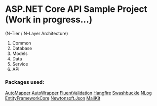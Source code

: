 
# ASP.NET Core API Sample Project (Work in progress...)
(N-Tier / N-Layer Architecture)

 1. Common
 2. Database
 3. Models
 4. Data
 5. Service
 6. API
 
 ### Packages used:
 [AutoMapper](https://github.com/AutoMapper/AutoMapper)
 [AutoWrapper](https://github.com/proudmonkey/AutoWrapper)
 [FluentValidation](https://github.com/FluentValidation/FluentValidation)
 [Hangfire](https://github.com/HangfireIO/Hangfire)
 [Swashbuckle](https://github.com/domaindrivendev/Swashbuckle)
 [NLog](https://github.com/NLog/NLog)
 [EntityFrameworkCore](https://github.com/dotnet/efcore)
 [Newtonsoft.Json](https://github.com/JamesNK/Newtonsoft.Json)
 [MailKit](https://github.com/jstedfast/MailKit)
